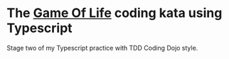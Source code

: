 # The [Game Of Life](https://en.wikipedia.org/wiki/Conway%27s_Game_of_Life) coding kata using Typescript
Stage two of my Typescript practice with TDD Coding Dojo style. 
